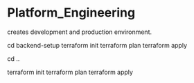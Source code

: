 # Platform_Engineering

creates development and production environment.

cd backend-setup
terraform init
terraform plan
terraform apply

cd .. 

terraform init 
terraform plan
terraform apply
